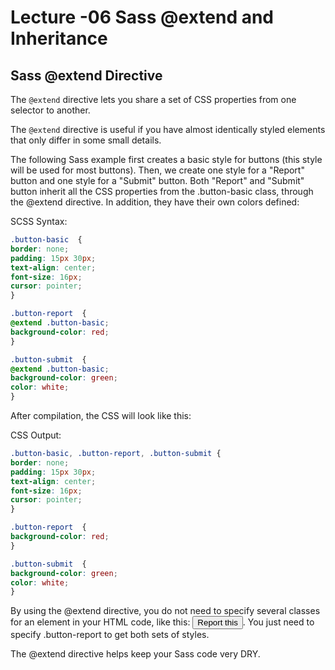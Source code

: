 
# Lecture -06 Sass @extend and Inheritance

## Sass @extend Directive

The `@extend` directive lets you share a set of CSS properties from one selector to another.

The `@extend` directive is useful if you have almost identically styled elements that only differ in some small details.

The following Sass example first creates a basic style for buttons (this style will be used for most buttons). Then, we create one style for a "Report" button and one style for a "Submit" button. Both "Report" and "Submit" button inherit all the CSS properties from the .button-basic class, through the @extend directive. In addition, they have their own colors defined:

SCSS Syntax:
```scss
.button-basic  {
border: none;
padding: 15px 30px;
text-align: center;
font-size: 16px;
cursor: pointer;
}

.button-report  {
@extend .button-basic;
background-color: red;
}

.button-submit  {
@extend .button-basic;
background-color: green;
color: white;
}
```

After compilation, the CSS will look like this:

CSS Output:
```scss
.button-basic, .button-report, .button-submit {
border: none;
padding: 15px 30px;
text-align: center;
font-size: 16px;
cursor: pointer;
}

.button-report  {
background-color: red;
}

.button-submit  {
background-color: green;
color: white;
}

```

By using the @extend directive, you do not need to specify several classes for an element in your HTML code, like this: <button class="button-basic button-report">Report this</button>. You just need to specify .button-report to get both sets of styles.

The @extend directive helps keep your Sass code very DRY.